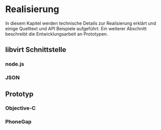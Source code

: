# Realisierung

In diesem Kapitel werden technische Details zur Realisierung erklärt und einige Quelltext und API Beispiele aufgeführt. Ein weiterer Abschnitt beschreibt die Entwicklungsarbeit an Prototypen.

## libvirt Schnittstelle

### node.js

### JSON

## Prototyp

### Objective-C

### PhoneGap 
